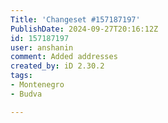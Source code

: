 ```yaml
---
Title: 'Changeset #157187197'
PublishDate: 2024-09-27T20:16:12Z
id: 157187197
user: anshanin
comment: Added addresses
created_by: iD 2.30.2
tags:
- Montenegro
- Budva

---
```

